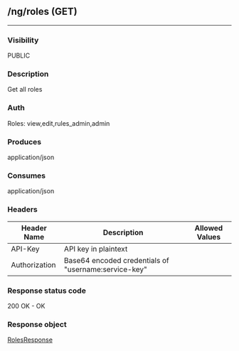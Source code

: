 ## /ng/roles (GET)
---
### Visibility
PUBLIC
### Description
Get all roles
### Auth
Roles: view,edit,rules_admin,admin
### Produces
application/json
### Consumes
application/json
### Headers
| Header Name | Description | Allowed Values |
| ----------- | ----------- | ----------- |
| API-Key | API key in plaintext |  |
| Authorization | Base64 encoded credentials of &quot;username:service-key&quot; |  |
### Response status code
200 OK - OK
### Response object
[RolesResponse](<../../objects/RolesResponse.md>)
